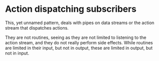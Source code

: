 # Action dispatching subscribers

This, yet unnamed pattern, deals with pipes on data streams or the action stream
that dispatches actions.

They are not routines, seeing as they are not limited to listening to the action
stream, and they do not really perform side effects. While routines are limited
in their input, but not in output, these are limited in output, but not in
input.
